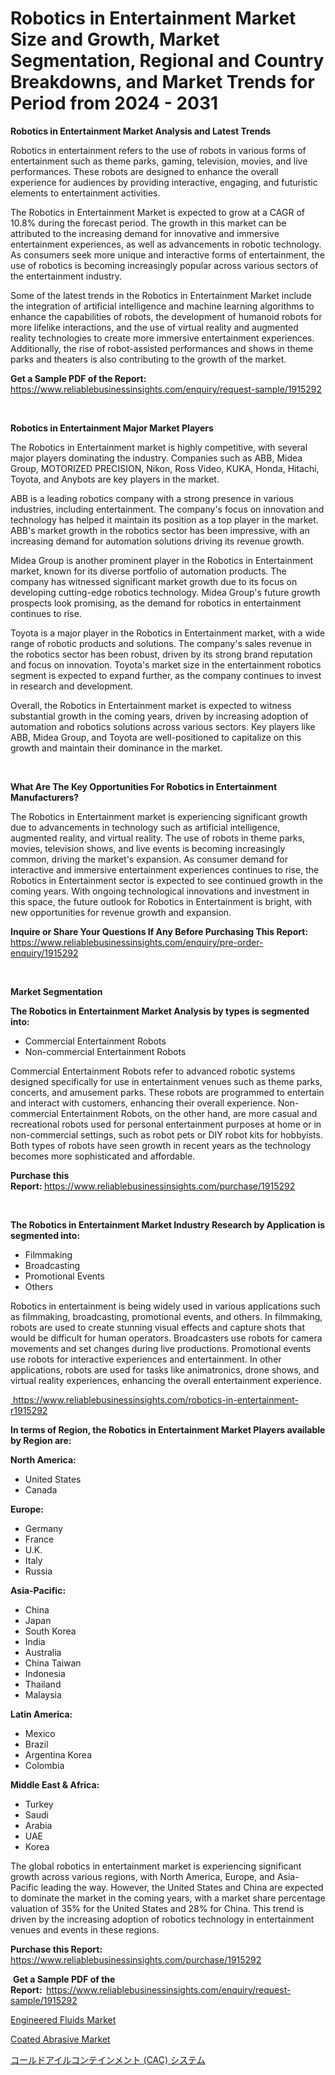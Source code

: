 <p><h1>Robotics in Entertainment Market Size and Growth, Market Segmentation, Regional and Country Breakdowns, and Market Trends for Period from 2024 -  2031</h1></p><p><strong>Robotics in Entertainment Market Analysis and Latest Trends</strong></p>
<p><p>Robotics in entertainment refers to the use of robots in various forms of entertainment such as theme parks, gaming, television, movies, and live performances. These robots are designed to enhance the overall experience for audiences by providing interactive, engaging, and futuristic elements to entertainment activities.</p><p>The Robotics in Entertainment Market is expected to grow at a CAGR of 10.8% during the forecast period. The growth in this market can be attributed to the increasing demand for innovative and immersive entertainment experiences, as well as advancements in robotic technology. As consumers seek more unique and interactive forms of entertainment, the use of robotics is becoming increasingly popular across various sectors of the entertainment industry.</p><p>Some of the latest trends in the Robotics in Entertainment Market include the integration of artificial intelligence and machine learning algorithms to enhance the capabilities of robots, the development of humanoid robots for more lifelike interactions, and the use of virtual reality and augmented reality technologies to create more immersive entertainment experiences. Additionally, the rise of robot-assisted performances and shows in theme parks and theaters is also contributing to the growth of the market.</p></p>
<p><strong>Get a Sample PDF of the Report:&nbsp;</strong> <a href="https://www.reliablebusinessinsights.com/enquiry/request-sample/1915292">https://www.reliablebusinessinsights.com/enquiry/request-sample/1915292</a></p>
<p>&nbsp;</p>
<p><strong>Robotics in Entertainment Major Market Players</strong></p>
<p><p>The Robotics in Entertainment market is highly competitive, with several major players dominating the industry. Companies such as ABB, Midea Group, MOTORIZED PRECISION, Nikon, Ross Video, KUKA, Honda, Hitachi, Toyota, and Anybots are key players in the market. </p><p>ABB is a leading robotics company with a strong presence in various industries, including entertainment. The company's focus on innovation and technology has helped it maintain its position as a top player in the market. ABB's market growth in the robotics sector has been impressive, with an increasing demand for automation solutions driving its revenue growth.</p><p>Midea Group is another prominent player in the Robotics in Entertainment market, known for its diverse portfolio of automation products. The company has witnessed significant market growth due to its focus on developing cutting-edge robotics technology. Midea Group's future growth prospects look promising, as the demand for robotics in entertainment continues to rise.</p><p>Toyota is a major player in the Robotics in Entertainment market, with a wide range of robotic products and solutions. The company's sales revenue in the robotics sector has been robust, driven by its strong brand reputation and focus on innovation. Toyota's market size in the entertainment robotics segment is expected to expand further, as the company continues to invest in research and development.</p><p>Overall, the Robotics in Entertainment market is expected to witness substantial growth in the coming years, driven by increasing adoption of automation and robotics solutions across various sectors. Key players like ABB, Midea Group, and Toyota are well-positioned to capitalize on this growth and maintain their dominance in the market.</p></p>
<p>&nbsp;</p>
<p><strong>What Are The Key Opportunities For Robotics in Entertainment Manufacturers?</strong></p>
<p><p>The Robotics in Entertainment market is experiencing significant growth due to advancements in technology such as artificial intelligence, augmented reality, and virtual reality. The use of robots in theme parks, movies, television shows, and live events is becoming increasingly common, driving the market's expansion. As consumer demand for interactive and immersive entertainment experiences continues to rise, the Robotics in Entertainment sector is expected to see continued growth in the coming years. With ongoing technological innovations and investment in this space, the future outlook for Robotics in Entertainment is bright, with new opportunities for revenue growth and expansion.</p></p>
<p><strong>Inquire or Share Your Questions If Any Before Purchasing This Report:</strong> <a href="https://www.reliablebusinessinsights.com/enquiry/pre-order-enquiry/1915292">https://www.reliablebusinessinsights.com/enquiry/pre-order-enquiry/1915292</a></p>
<p>&nbsp;</p>
<p><strong>Market Segmentation</strong></p>
<p><strong>The Robotics in Entertainment Market Analysis by types is segmented into:</strong></p>
<p><ul><li>Commercial Entertainment Robots</li><li>Non-commercial Entertainment Robots</li></ul></p>
<p><p>Commercial Entertainment Robots refer to advanced robotic systems designed specifically for use in entertainment venues such as theme parks, concerts, and amusement parks. These robots are programmed to entertain and interact with customers, enhancing their overall experience. Non-commercial Entertainment Robots, on the other hand, are more casual and recreational robots used for personal entertainment purposes at home or in non-commercial settings, such as robot pets or DIY robot kits for hobbyists. Both types of robots have seen growth in recent years as the technology becomes more sophisticated and affordable.</p></p>
<p><strong>Purchase this Report:&nbsp;</strong><a href="https://www.reliablebusinessinsights.com/purchase/1915292">https://www.reliablebusinessinsights.com/purchase/1915292</a></p>
<p>&nbsp;</p>
<p><strong>The Robotics in Entertainment Market Industry Research by Application is segmented into:</strong></p>
<p><ul><li>Filmmaking</li><li>Broadcasting</li><li>Promotional Events</li><li>Others</li></ul></p>
<p><p>Robotics in entertainment is being widely used in various applications such as filmmaking, broadcasting, promotional events, and others. In filmmaking, robots are used to create stunning visual effects and capture shots that would be difficult for human operators. Broadcasters use robots for camera movements and set changes during live productions. Promotional events use robots for interactive experiences and entertainment. In other applications, robots are used for tasks like animatronics, drone shows, and virtual reality experiences, enhancing the overall entertainment experience.</p></p>
<p><a href="https://www.reliablebusinessinsights.com/robotics-in-entertainment-r1915292">&nbsp;https://www.reliablebusinessinsights.com/robotics-in-entertainment-r1915292</a></p>
<p><strong>In terms of Region, the Robotics in Entertainment Market Players available by Region are:</strong></p>
<p>
    <p> <strong> North America: </strong>
        <ul>
            <li>United States</li>
            <li>Canada</li>
        </ul>
        </p> 
    <p> <strong> Europe: </strong>
        <ul>
            <li>Germany</li>
            <li>France</li>
            <li>U.K.</li>
            <li>Italy</li>
            <li>Russia</li>
        </ul>
        </p> 
    <p> <strong> Asia-Pacific: </strong>
        <ul>
            <li>China</li>
            <li>Japan</li>
            <li>South Korea</li>
            <li>India</li>
            <li>Australia</li>
            <li>China Taiwan</li>
            <li>Indonesia</li>
            <li>Thailand</li>
            <li>Malaysia</li>
        </ul>
        </p> 
    <p> <strong> Latin America: </strong>
        <ul>
            <li>Mexico</li>
            <li>Brazil</li>
            <li>Argentina Korea</li>
            <li>Colombia</li>
        </ul>
        </p> 
    <p> <strong> Middle East & Africa: </strong>
        <ul>
            <li>Turkey</li>
            <li>Saudi</li>
            <li>Arabia</li>
            <li>UAE</li>
            <li>Korea</li>
        </ul>
    </p>
    </p>
<p><p>The global robotics in entertainment market is experiencing significant growth across various regions, with North America, Europe, and Asia-Pacific leading the way. However, the United States and China are expected to dominate the market in the coming years, with a market share percentage valuation of 35% for the United States and 28% for China. This trend is driven by the increasing adoption of robotics technology in entertainment venues and events in these regions.</p></p>
<p><strong>Purchase this Report: </strong><a href="https://www.reliablebusinessinsights.com/purchase/1915292">https://www.reliablebusinessinsights.com/purchase/1915292</a></p>
<p>&nbsp;<strong>Get a Sample PDF of the Report:&nbsp;&nbsp;</strong><a href="https://www.reliablebusinessinsights.com/enquiry/request-sample/1915292">https://www.reliablebusinessinsights.com/enquiry/request-sample/1915292</a></p>
<p><strong></strong></p>
<p><p><a href="https://www.linkedin.com/pulse/global-engineered-fluids-market-analysis-trends-forecasts-growth-f8bje">Engineered Fluids Market</a></p><p><a href="https://www.linkedin.com/pulse/global-coated-abrasive-market-focus-application-end-use-yjjge">Coated Abrasive Market</a></p><p><a href="https://github.com/TysonKub/Market-Research-Report-List-1/blob/main/3776522157673.md">コールドアイルコンテインメント (CAC) システム</a></p></p>